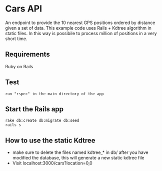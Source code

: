 # Cars API

An endpoint to provide the 10 nearest GPS positions ordered by distance given a set of data.
This example code uses Rails + Kdtree algorithm in static files. In this way is possibile to process million of positions in a very short time.

## Requirements

Ruby on Rails

## Test

````
run "rspec" in the main directory of the app

````

## Start the Rails app

````
rake db:create db:migrate db:seed
rails s

````

## How to use the static Kdtree

- make sure to delete the files named kdtree_* in db/ after you have modified the database, this will generate a new static kdtree file
- Visit localhost:3000/cars?location=0,0
